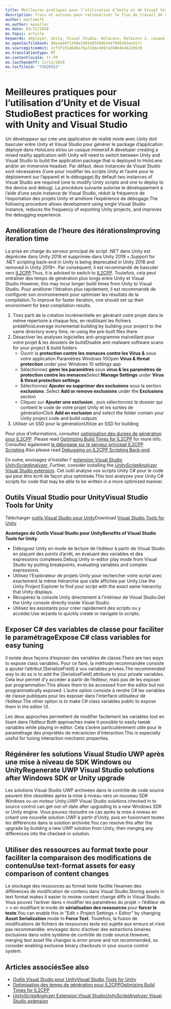 ```yaml
---
title: Meilleures pratiques pour l’utilisation d’Unity et de Visual Studio
description: Trucs et astuces pour rationaliser le flux de travail de création d’une application de réalité mixte avec Unity et Visual Studio.
author: mattzmsft
ms.author: mazeller
ms.date: 03/21/2018
ms.topic: article
keywords: déployer, Unity, Visual Studio, HoloLens, HoloLens 2, casque immersif
ms.openlocfilehash: 88eaa69f1349e3303a93d9d634479d8265eb417c
ms.sourcegitcommit: 2cf3f19146d6a7ba71bbc4697a59064b4822b539
ms.translationtype: MT
ms.contentlocale: fr-FR
ms.lasthandoff: 11/12/2019
ms.locfileid: "73926552"
---
```

# <a name="best-practices-for-working-with-unity-and-visual-studio"></a><span data-ttu-id="35993-104">Meilleures pratiques pour l’utilisation d’Unity et de Visual Studio</span><span class="sxs-lookup"><span data-stu-id="35993-104">Best practices for working with Unity and Visual Studio</span></span>

<span data-ttu-id="35993-105">Un développeur qui crée une application de réalité mixte avec Unity doit basculer entre Unity et Visual Studio pour générer le package d’application déployé dans HoloLens et/ou un casque immersif.</span><span class="sxs-lookup"><span data-stu-id="35993-105">A developer creating a mixed reality application with Unity will need to switch between Unity and Visual Studio to build the application package that is deployed to HoloLens and/or an immersive headset.</span></span> <span data-ttu-id="35993-106">Par défaut, deux instances de Visual Studio sont nécessaires (l’une pour modifier les scripts Unity et l’autre pour le déploiement sur l’appareil et le débogage).</span><span class="sxs-lookup"><span data-stu-id="35993-106">By default two instances of Visual Studio are required (one to modify Unity scripts and one to deploy to the device and debug).</span></span> <span data-ttu-id="35993-107">La procédure suivante autorise le développement à l’aide d’une seule instance de Visual Studio, réduit la fréquence de l’exportation des projets Unity et améliore l’expérience de débogage.</span><span class="sxs-lookup"><span data-stu-id="35993-107">The following procedure allows development using single Visual Studio instance, reduces the frequency of exporting Unity projects, and improves the debugging experience.</span></span>

## <a name="improving-iteration-time"></a><span data-ttu-id="35993-108">Amélioration de l’heure des itérations</span><span class="sxs-lookup"><span data-stu-id="35993-108">Improving iteration time</span></span>

<span data-ttu-id="35993-109">La prise en charge du serveur principal de script .NET dans Unity est dépréciée dans Unity 2018 et supprimée dans Unity 2019 +.</span><span class="sxs-lookup"><span data-stu-id="35993-109">Support for .NET scripting back-end in Unity is being deprecated in Unity 2018 and removed in Unity 2019+.</span></span> <span data-ttu-id="35993-110">Par conséquent, il est recommandé de basculer vers [IL2CPP](https://docs.unity3d.com/Manual/IL2CPP.html).</span><span class="sxs-lookup"><span data-stu-id="35993-110">Thus, it is advised to switch to [IL2CPP](https://docs.unity3d.com/Manual/IL2CPP.html).</span></span> <span data-ttu-id="35993-111">Toutefois, cela peut entraîner des temps de génération plus longs entre Unity et Visual Studio.</span><span class="sxs-lookup"><span data-stu-id="35993-111">However, this may incur longer build times from Unity to Visual Studio.</span></span> <span data-ttu-id="35993-112">Pour améliorer l’itération plus rapidement, il est recommandé de configurer son environnement pour optimiser les résultats de la compilation.</span><span class="sxs-lookup"><span data-stu-id="35993-112">To improve for faster iteration, one should set up their environment for best compilation results.</span></span>

1) <span data-ttu-id="35993-113">Tirez parti de la création incrémentielle en générant votre projet dans le même répertoire à chaque fois, en réutilisant les fichiers prédéfinis</span><span class="sxs-lookup"><span data-stu-id="35993-113">Leverage incremental building by building your project to the same directory every time, re-using the pre-built files there</span></span>
2) <span data-ttu-id="35993-114">Désactiver les analyses logicielles anti-programme malveillant pour votre projet & les dossiers de build</span><span class="sxs-lookup"><span data-stu-id="35993-114">Disable anti-malware software scans for your project & build folders</span></span>
   - <span data-ttu-id="35993-115">Ouvrir la **protection contre les menaces contre les Virus &** sous votre application Paramètres Windows 10</span><span class="sxs-lookup"><span data-stu-id="35993-115">Open **Virus & threat protection** under your Windows 10 settings app</span></span>
   - <span data-ttu-id="35993-116">Sélectionnez **gérer les paramètres** sous **virus & les paramètres de protection contre les menaces**</span><span class="sxs-lookup"><span data-stu-id="35993-116">Select **Manage Settings** under **Virus & threat protection settings**</span></span>
   - <span data-ttu-id="35993-117">Sélectionnez **Ajouter ou supprimer des exclusions** sous la section **exclusions** .</span><span class="sxs-lookup"><span data-stu-id="35993-117">Select **Add or remove exclusions** under the **Exclusions** section</span></span>
   - <span data-ttu-id="35993-118">Cliquez sur **Ajouter une exclusion** , puis sélectionnez le dossier qui contient le code de votre projet Unity et les sorties de génération</span><span class="sxs-lookup"><span data-stu-id="35993-118">Click **Add an exclusion** and select the folder contain your Unity project code and build outputs</span></span>
3) <span data-ttu-id="35993-119">Utiliser un SSD pour la génération</span><span class="sxs-lookup"><span data-stu-id="35993-119">Utilize an SSD for building</span></span>

<span data-ttu-id="35993-120">Pour plus d’informations, consultez [optimisation des durées de génération pour IL2CPP](https://docs.unity3d.com/Manual/IL2CPP-OptimizingBuildTimes.html) .</span><span class="sxs-lookup"><span data-stu-id="35993-120">Please read [Optimizing Build Times for IL2CPP](https://docs.unity3d.com/Manual/IL2CPP-OptimizingBuildTimes.html) for more info.</span></span> <span data-ttu-id="35993-121">Consultez également [le débogage sur le serveur principal IL2CPP Scripting](https://docs.unity3d.com/Manual/windowsstore-debugging-il2cpp.html).</span><span class="sxs-lookup"><span data-stu-id="35993-121">Also please read [Debugging on IL2CPP Scripting Back-end](https://docs.unity3d.com/Manual/windowsstore-debugging-il2cpp.html).</span></span>

<span data-ttu-id="35993-122">En outre, envisagez d’installer l' [extension Visual Studio *UnityScriptAnalyzer* ](https://github.com/Microsoft/MixedRealityCompanionKit/tree/master/UnityScriptAnalyzer).</span><span class="sxs-lookup"><span data-stu-id="35993-122">Further, consider installing the [*UnityScriptAnalyzer* Visual Studio extension](https://github.com/Microsoft/MixedRealityCompanionKit/tree/master/UnityScriptAnalyzer).</span></span> <span data-ttu-id="35993-123">Cet outil analyse vos scripts Unity C# pour le code qui peut être écrit de façon plus optimisée.</span><span class="sxs-lookup"><span data-stu-id="35993-123">This tool analyzes your Unity C# scripts for code that may be able to be written in a more optimized manner.</span></span>

## <a name="visual-studio-tools-for-unity"></a><span data-ttu-id="35993-124">Outils Visual Studio pour Unity</span><span class="sxs-lookup"><span data-stu-id="35993-124">Visual Studio Tools for Unity</span></span>

<span data-ttu-id="35993-125">Télécharger [outils Visual Studio pour Unity](https://docs.microsoft.com/visualstudio/cross-platform/getting-started-with-visual-studio-tools-for-unity?view=vs-2019)</span><span class="sxs-lookup"><span data-stu-id="35993-125">Download [Visual Studio Tools for Unity](https://docs.microsoft.com/visualstudio/cross-platform/getting-started-with-visual-studio-tools-for-unity?view=vs-2019)</span></span>

<span data-ttu-id="35993-126">**Avantages de Outils Visual Studio pour Unity**</span><span class="sxs-lookup"><span data-stu-id="35993-126">**Benefits of Visual Studio Tools for Unity**</span></span>
* <span data-ttu-id="35993-127">Déboguez Unity en mode de lecture de l’éditeur à partir de Visual Studio en plaçant des points d’arrêt, en évaluant des variables et des expressions complexes.</span><span class="sxs-lookup"><span data-stu-id="35993-127">Debug Unity in-editor play mode from Visual Studio by putting breakpoints, evaluating variables and complex expressions.</span></span>
* <span data-ttu-id="35993-128">Utilisez l’Explorateur de projets Unity pour rechercher votre script avec exactement la même hiérarchie que celle affichée par Unity.</span><span class="sxs-lookup"><span data-stu-id="35993-128">Use the Unity Project Explorer to find your script with the exact same hierarchy that Unity displays.</span></span>
* <span data-ttu-id="35993-129">Récupérez la console Unity directement à l’intérieur de Visual Studio.</span><span class="sxs-lookup"><span data-stu-id="35993-129">Get the Unity console directly inside Visual Studio.</span></span>
* <span data-ttu-id="35993-130">Utilisez les assistants pour créer rapidement des scripts ou y accéder.</span><span class="sxs-lookup"><span data-stu-id="35993-130">Use wizards to quickly create or navigate to scripts.</span></span>

## <a name="expose-c-class-variables-for-easy-tuning"></a><span data-ttu-id="35993-131">Exposer C# des variables de classe pour faciliter le paramétrage</span><span class="sxs-lookup"><span data-stu-id="35993-131">Expose C# class variables for easy tuning</span></span>

<span data-ttu-id="35993-132">Il existe deux façons d’exposer des variables de classe.</span><span class="sxs-lookup"><span data-stu-id="35993-132">There are two ways to expose class variables.</span></span> <span data-ttu-id="35993-133">Pour ce faire, la méthode recommandée consiste à ajouter l’attribut [SerializeField] à vos variables privées.</span><span class="sxs-lookup"><span data-stu-id="35993-133">The recommended way to do so is to add the [SerializeField] attribute to your private variables.</span></span> <span data-ttu-id="35993-134">Cela leur permet d’y accéder à partir de l’éditeur, mais pas de les exposer par programmation.</span><span class="sxs-lookup"><span data-stu-id="35993-134">This allows them to be accessed from the editor but not programmatically exposed.</span></span>  <span data-ttu-id="35993-135">L’autre option consiste à rendre C# les variables de classe publiques pour les exposer dans l’interface utilisateur de l’éditeur.</span><span class="sxs-lookup"><span data-stu-id="35993-135">The other option is to make C# class variables public to expose them in the editor UI.</span></span> 

<span data-ttu-id="35993-136">Les deux approches permettent de modifier facilement les variables tout en lisant dans l’éditeur.</span><span class="sxs-lookup"><span data-stu-id="35993-136">Both approaches make it possible to easily tweak variables while playing in-editor.</span></span> <span data-ttu-id="35993-137">Cela s’avère particulièrement utile pour le paramétrage des propriétés de mécanicien d’interaction.</span><span class="sxs-lookup"><span data-stu-id="35993-137">This is especially useful for tuning interaction mechanic properties.</span></span>

## <a name="regenerate-uwp-visual-studio-solutions-after-windows-sdk-or-unity-upgrade"></a><span data-ttu-id="35993-138">Régénérer les solutions Visual Studio UWP après une mise à niveau de SDK Windows ou Unity</span><span class="sxs-lookup"><span data-stu-id="35993-138">Regenerate UWP Visual Studio solutions after Windows SDK or Unity upgrade</span></span>

<span data-ttu-id="35993-139">Les solutions Visual Studio UWP archivées dans le contrôle de code source peuvent être obsolètes après la mise à niveau vers un nouveau SDK Windows ou un moteur Unity.</span><span class="sxs-lookup"><span data-stu-id="35993-139">UWP Visual Studio solutions checked in to source control can get out-of-date after upgrading to a new Windows SDK or Unity engine.</span></span> <span data-ttu-id="35993-140">Vous pouvez résoudre ce cas après la mise à niveau en créant une nouvelle solution UWP à partir d’Unity, puis en fusionnant toutes les différences dans la solution archivée.</span><span class="sxs-lookup"><span data-stu-id="35993-140">You can resolve this after the upgrade by building a new UWP solution from Unity, then merging any differences into the checked-in solution.</span></span>

## <a name="use-text-format-assets-for-easy-comparison-of-content-changes"></a><span data-ttu-id="35993-141">Utiliser des ressources au format texte pour faciliter la comparaison des modifications de contenu</span><span class="sxs-lookup"><span data-stu-id="35993-141">Use text-format assets for easy comparison of content changes</span></span>

<span data-ttu-id="35993-142">Le stockage des ressources au format texte facilite l’examen des différences de modification de contenu dans Visual Studio.</span><span class="sxs-lookup"><span data-stu-id="35993-142">Storing assets in text format makes it easier to review content change diffs in Visual Studio.</span></span> <span data-ttu-id="35993-143">Vous pouvez l’activer dans « modifier les paramètres du projet > l’éditeur de > » en modifiant le mode de **sérialisation des ressources** pour **forcer le texte**.</span><span class="sxs-lookup"><span data-stu-id="35993-143">You can enable this in "Edit > Project Settings > Editor" by changing **Asset Serialization** mode to **Force Text**.</span></span> <span data-ttu-id="35993-144">Toutefois, la fusion de modifications de fichiers de ressources texte est sujette aux erreurs et n’est pas recommandée. envisagez donc d’activer des extractions binaires exclusives dans votre système de contrôle de code source.</span><span class="sxs-lookup"><span data-stu-id="35993-144">However, merging text asset file changes is error-prone and not recommended, so consider enabling exclusive binary checkouts in your source control system.</span></span>

## <a name="see-also"></a><span data-ttu-id="35993-145">Articles associés</span><span class="sxs-lookup"><span data-stu-id="35993-145">See also</span></span>
- [<span data-ttu-id="35993-146">Outils Visual Studio pour Unity</span><span class="sxs-lookup"><span data-stu-id="35993-146">Visual Studio Tools for Unity</span></span>](https://visualstudiogallery.msdn.microsoft.com/8d26236e-4a64-4d64-8486-7df95156aba9)
- [<span data-ttu-id="35993-147">Optimisation des temps de génération pour IL2CPP</span><span class="sxs-lookup"><span data-stu-id="35993-147">Optimizing Build Times for IL2CPP</span></span>](https://docs.unity3d.com/Manual/IL2CPP-OptimizingBuildTimes.html)
- [<span data-ttu-id="35993-148">*UnityScriptAnalyzer* Extension Visual Studio</span><span class="sxs-lookup"><span data-stu-id="35993-148">*UnityScriptAnalyzer* Visual Studio extension</span></span>](https://github.com/Microsoft/MixedRealityCompanionKit/tree/master/UnityScriptAnalyzer)